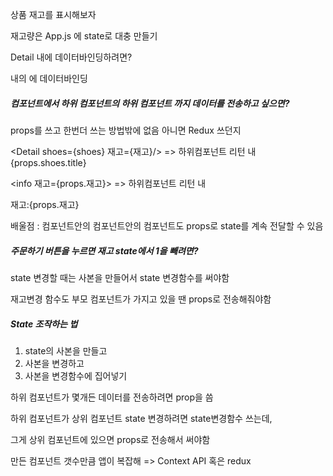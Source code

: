 상품 재고를 표시해보자

재고량은 App.js 에 state로 대충 만들기

Detail 내에 데이터바인딩하려면?

<Detail> 내의 <info> 에 데이터바인딩



##### 컴포넌트에서 하위 컴포넌트의 하위 컴포넌트 까지 데이터를 전송하고 싶으면?

props를 쓰고 한번더 쓰는 방법밖에 없음 아니면 Redux 쓰던지

<Detail shoes={shoes} 재고={재고}/> => 하위컴포넌트 리턴 내 {props.shoes.title} 

<info 재고={props.재고}></info> => 하위컴포넌트 리턴 내<p>재고:{props.재고}</p>

배울점 : 컴포넌트안의 컴포넌트안의 컴포넌트도 props로 state를 계속 전달할 수 있음



##### 주문하기 버튼을 누르면 재고 state에서 1을 빼려면?

state 변경할 때는 사본을 만들어서 state 변경함수를 써야함

재고변경 함수도 부모 컴포넌트가 가지고 있을 땐 props로 전송해줘야함



##### State 조작하는 법

1. state의 사본을 만들고
2. 사본을 변경하고
3. 사본을 변경함수에 집어넣기



하위 컴포넌트가 몇개든 데이터를 전송하려면 prop을 씀

하위 컴포넌트가 상위 컴포넌트 state 변경하려면 state변경함수 쓰는데,

그게 상위 컴포넌트에 있으면 props로 전송해서 써야함

만든 컴포넌트 갯수만큼 앱이 복잡해 => Context API 혹은 redux

